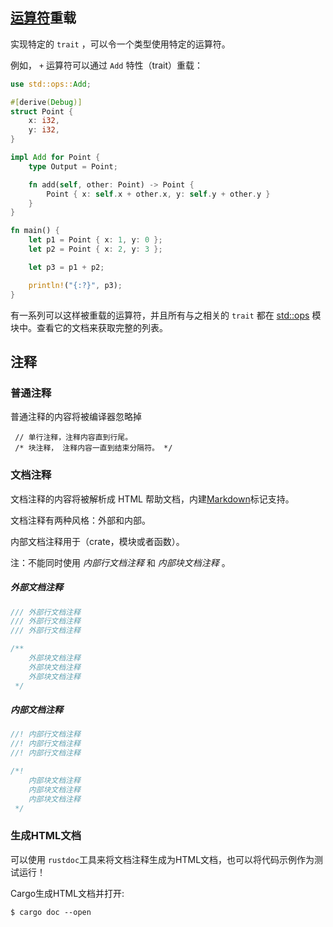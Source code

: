 


## [运算符](base.md#运算符)重载


实现特定的 `trait` ，可以令一个类型使用特定的运算符。

例如， `+` 运算符可以通过 `Add` 特性（trait）重载：

```rust
use std::ops::Add;

#[derive(Debug)]
struct Point {
    x: i32,
    y: i32,
}

impl Add for Point {
    type Output = Point;

    fn add(self, other: Point) -> Point {
        Point { x: self.x + other.x, y: self.y + other.y }
    }
}

fn main() {
    let p1 = Point { x: 1, y: 0 };
    let p2 = Point { x: 2, y: 3 };

    let p3 = p1 + p2;

    println!("{:?}", p3);
}
```

有一系列可以这样被重载的运算符，并且所有与之相关的 `trait` 都在 [std::ops](http://doc.rust-lang.org/stable/std/ops/) 模块中。查看它的文档来获取完整的列表。





## 注释

### 普通注释

普通注释的内容将被编译器忽略掉

```
 // 单行注释，注释内容直到行尾。
 /* 块注释， 注释内容一直到结束分隔符。 */
```


### 文档注释

文档注释的内容将被解析成 HTML 帮助文档，内建[Markdown](http://en.wikipedia.org/wiki/Markdown)标记支持。

文档注释有两种风格：外部和内部。

内部文档注释用于（crate，模块或者函数）。

注：不能同时使用 *内部行文档注释* 和 *内部块文档注释* 。

##### 外部文档注释

```rust
/// 外部行文档注释
/// 外部行文档注释
/// 外部行文档注释

/**
    外部块文档注释
    外部块文档注释
    外部块文档注释
 */
```

##### 内部文档注释

```rust
//! 内部行文档注释
//! 内部行文档注释
//! 内部行文档注释

/*!
    内部块文档注释
    内部块文档注释
    内部块文档注释
 */
```







### 生成HTML文档

可以使用 `rustdoc`工具来将文档注释生成为HTML文档，也可以将代码示例作为测试运行！

Cargo生成HTML文档并打开:

```
$ cargo doc --open
```